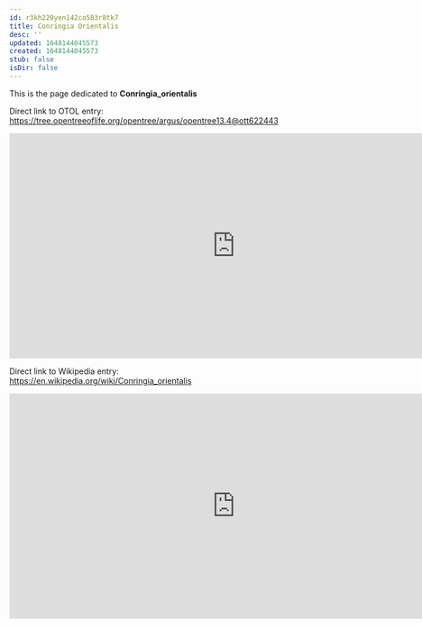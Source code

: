 ```yaml
---
id: r3kh220yen142co583r8tk7
title: Conringia Orientalis
desc: ''
updated: 1648144045573
created: 1648144045573
stub: false
isDir: false
---
```

This is the page dedicated to **Conringia_orientalis**


Direct link to OTOL entry: https://tree.opentreeoflife.org/opentree/argus/opentree13.4@ott622443



<html>
    <body>
    <iframe src="https://tree.opentreeoflife.org/opentree/argus/opentree13.4@ott622443"
    width="800" height="400" frameborder="0" allowfullscreen> </iframe>
    </body>
</html>
    


Direct link to Wikipedia entry: https://en.wikipedia.org/wiki/Conringia_orientalis



<html>
    <body>
    <iframe src="https://en.wikipedia.org/wiki/Conringia_orientalis"
    width="800" height="400" frameborder="0" allowfullscreen> </iframe>
    </body>
</html>
    
